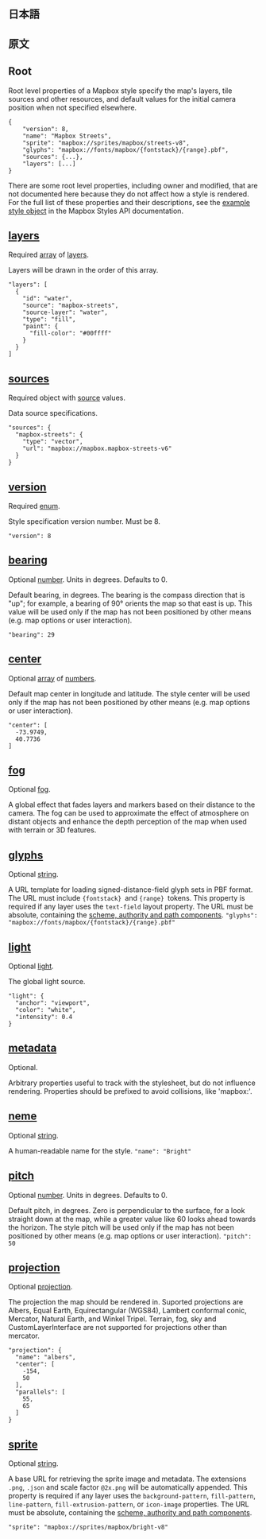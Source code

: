 ## 日本語

## 原文

## Root

Root level properties of a Mapbox style specify the map's layers, tile sources and other resources, and default values for the initial camera position when not specified elsewhere.
```
{
    "version": 8,
    "name": "Mapbox Streets",
    "sprite": "mapbox://sprites/mapbox/streets-v8",
    "glyphs": "mapbox://fonts/mapbox/{fontstack}/{range}.pbf",
    "sources": {...},
    "layers": [...]
}
```

There are some root level properties, including owner and modified, that are not documented here because they do not affect how a style is rendered. For the full list of these properties and their descriptions, see the [example style object](https://docs.mapbox.com/api/maps/styles/#the-style-object) in the Mapbox Styles API documentation.

## [layers](https://docs.mapbox.com/mapbox-gl-js/style-spec/root/?fbclid=IwAR0NUepnn4i-OW34EZ54LHmtel9cBS9pweaT3o1KsHkbCit_sKf4B14vltM#layers)
Required [array](https://docs.mapbox.com/mapbox-gl-js/style-spec/types/#array) of [layers](https://docs.mapbox.com/mapbox-gl-js/style-spec/layers/).

Layers will be drawn in the order of this array.

```
"layers": [
  {
    "id": "water",
    "source": "mapbox-streets",
    "source-layer": "water",
    "type": "fill",
    "paint": {
      "fill-color": "#00ffff"
    }
  }
]
```

## [sources](https://docs.mapbox.com/mapbox-gl-js/style-spec/root/?fbclid=IwAR0NUepnn4i-OW34EZ54LHmtel9cBS9pweaT3o1KsHkbCit_sKf4B14vltM#sources)
Required object with [source](https://docs.mapbox.com/mapbox-gl-js/style-spec/sources/) values.

Data source specifications.
```
"sources": {
  "mapbox-streets": {
    "type": "vector",
    "url": "mapbox://mapbox.mapbox-streets-v6"
  }
}
```

## [version](https://docs.mapbox.com/mapbox-gl-js/style-spec/root/?fbclid=IwAR0NUepnn4i-OW34EZ54LHmtel9cBS9pweaT3o1KsHkbCit_sKf4B14vltM#version)
Required [enum](https://docs.mapbox.com/mapbox-gl-js/style-spec/types/#enum).

Style specification version number. Must be 8.
```
"version": 8
```

## [bearing](https://docs.mapbox.com/mapbox-gl-js/style-spec/root/?fbclid=IwAR0NUepnn4i-OW34EZ54LHmtel9cBS9pweaT3o1KsHkbCit_sKf4B14vltM#bearing)
Optional [number](https://docs.mapbox.com/mapbox-gl-js/style-spec/types/#number). Units in degrees. Defaults to 0.

Default bearing, in degrees. The bearing is the compass direction that is "up"; for example, a bearing of 90° orients the map so that east is up. This value will be used only if the map has not been positioned by other means (e.g. map options or user interaction).
```
"bearing": 29
```

## [center](https://docs.mapbox.com/mapbox-gl-js/style-spec/root/#center)
Optional [array](https://docs.mapbox.com/mapbox-gl-js/style-spec/types/#array) of [numbers](https://docs.mapbox.com/mapbox-gl-js/style-spec/types/#number).

Default map center in longitude and latitude. The style center will be used only if the map has not been positioned by other means (e.g. map options or user interaction).
```
"center": [
  -73.9749,
  40.7736
]
```

## [fog](https://docs.mapbox.com/mapbox-gl-js/style-spec/root/#fog)
Optional [fog](https://docs.mapbox.com/mapbox-gl-js/style-spec/types/#fog).

A global effect that fades layers and markers based on their distance to the camera. The fog can be used to approximate the effect of atmosphere on distant objects and enhance the depth perception of the map when used with terrain or 3D features.

## [glyphs](https://docs.mapbox.com/mapbox-gl-js/style-spec/root/#glyphs)
Optional [string](https://docs.mapbox.com/mapbox-gl-js/style-spec/types/#string).

A URL template for loading signed-distance-field glyph sets in PBF format. The URL must include ```{fontstack} ```and ```{range} ```tokens. This property is required if any layer uses the ```text-field``` layout property. The URL must be absolute, containing the [scheme, authority and path components](https://en.wikipedia.org/wiki/URL#Syntax).
```"glyphs": "mapbox://fonts/mapbox/{fontstack}/{range}.pbf"```

## [light](https://docs.mapbox.com/mapbox-gl-js/style-spec/root/#light)
Optional [light](https://docs.mapbox.com/mapbox-gl-js/style-spec/light/).

The global light source.
```
"light": {
  "anchor": "viewport",
  "color": "white",
  "intensity": 0.4
}
```

## [metadata](https://docs.mapbox.com/mapbox-gl-js/style-spec/root/#metadata)
Optional.

Arbitrary properties useful to track with the stylesheet, but do not influence rendering. Properties should be prefixed to avoid collisions, like 'mapbox:'.

## [neme](https://docs.mapbox.com/mapbox-gl-js/style-spec/root/#name)
Optional [string](https://docs.mapbox.com/mapbox-gl-js/style-spec/types/#string).

A human-readable name for the style.
```"name": "Bright"```

## [pitch](https://docs.mapbox.com/mapbox-gl-js/style-spec/root/#pitch)
Optional [number](https://docs.mapbox.com/mapbox-gl-js/style-spec/types/#number). Units in degrees. Defaults to 0.

Default pitch, in degrees. Zero is perpendicular to the surface, for a look straight down at the map, while a greater value like 60 looks ahead towards the horizon. The style pitch will be used only if the map has not been positioned by other means (e.g. map options or user interaction).
```"pitch": 50```

## [projection](https://docs.mapbox.com/mapbox-gl-js/style-spec/root/#projection)
Optional [projection](https://docs.mapbox.com/mapbox-gl-js/style-spec/types/#projection).

The projection the map should be rendered in. Suported projections are Albers, Equal Earth, Equirectangular (WGS84), Lambert conformal conic, Mercator, Natural Earth, and Winkel Tripel. Terrain, fog, sky and CustomLayerInterface are not supported for projections other than mercator.
```
"projection": {
  "name": "albers",
  "center": [
    -154,
    50
  ],
  "parallels": [
    55,
    65
  ]
}
```

## [sprite](https://docs.mapbox.com/mapbox-gl-js/style-spec/root/#sprite)
Optional [string](https://docs.mapbox.com/mapbox-gl-js/style-spec/types/#string).

A base URL for retrieving the sprite image and metadata. The extensions ```.png```, ```.json``` and scale factor ```@2x.png``` will be automatically appended. This property is required if any layer uses the ```background-pattern```, ```fill-pattern```, ```line-pattern```, ```fill-extrusion-pattern```, or ```icon-image``` properties. The URL must be absolute, containing the [scheme, authority and path components](https://en.wikipedia.org/wiki/URL#Syntax).
```
"sprite": "mapbox://sprites/mapbox/bright-v8"
```
